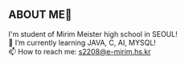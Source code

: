 ## ABOUT ME👋

<!--
**de-quei/de-quei** is a ✨ _special_ ✨ repository because its `README.md` (this file) appears on your GitHub profile.

Here are some ideas to get you started;

- 🔭 I’m currently working on ...
🌱 I’m currently learning Java, C
- 👯 I’m looking to collaborate on ...
- 🤔 I’m looking for help with ...
- 💬 Ask me about ...
📫 How to reach me: s2208@e-mirim.hs.kr
- 😄 Pronouns: ...
- ⚡ Fun fact: ...
⚡ Fun fact: I want to be a beckend developer!
🤔 Going to learn ... PHP, JS, C++, Data Structure. </br>
--> 
I'm student of Mirim Meister high school in SEOUL!</br>
🌱 I’m currently learning JAVA, C, AI, MYSQL! </br>
📫 How to reach me: s2208@e-mirim.hs.kr </br>



